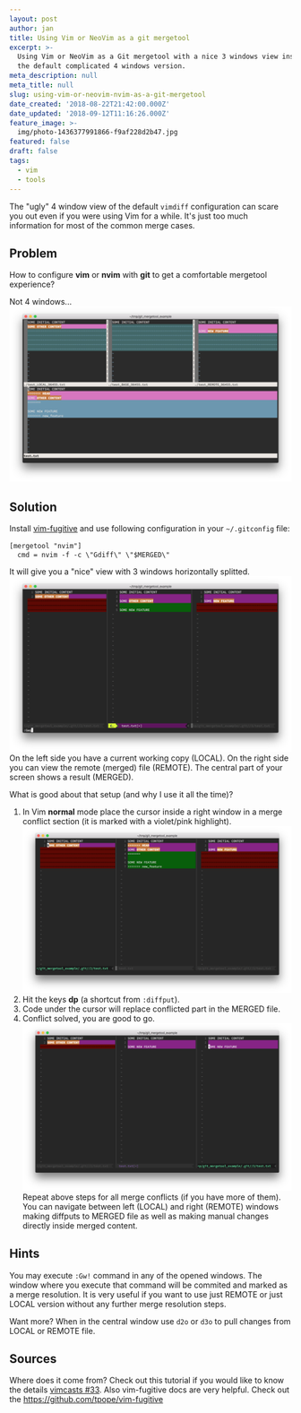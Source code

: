 ```yaml
---
layout: post
author: jan
title: Using Vim or NeoVim as a git mergetool
excerpt: >-
  Using Vim or NeoVim as a Git mergetool with a nice 3 windows view instead of
  the default complicated 4 windows version.
meta_description: null
meta_title: null
slug: using-vim-or-neovim-nvim-as-a-git-mergetool
date_created: '2018-08-22T21:42:00.000Z'
date_updated: '2018-09-12T11:16:26.000Z'
feature_image: >-
  img/photo-1436377991866-f9af228d2b47.jpg
featured: false
draft: false
tags:
  - vim
  - tools
---
```

The "ugly" 4 window view of the default `vimdiff` configuration can scare you out even if you were using Vim for a while. It's just too much information for most of the common merge cases.

## Problem
How to configure **vim** or **nvim** with **git** to get a comfortable mergetool experience?

Not 4 windows...
![4 windows vimdiff view](img/screen-shot-2018-08-10-at-22.30.12.png)
## Solution

Install [vim-fugitive](https://github.com/tpope/vim-fugitive) and use following configuration in your `~/.gitconfig` file:
```
[mergetool "nvim"]
  cmd = nvim -f -c \"Gdiff\" \"$MERGED\"
```

It will give you a "nice" view with 3 windows horizontally splitted.
![vim 3 window vimdiff view](img/screen-shot-2018-08-10-at-22.19.52.png)
On the left side you have a current working copy (LOCAL).
On the right side you can view the remote (merged) file (REMOTE).
The central part of your screen shows a result (MERGED).

What is good about that setup (and why I use it all the time)?

1. In Vim **normal** mode place the cursor inside a right window in a merge conflict section (it is marked with a violet/pink highlight).
![nvimdiff merging](img/screen-shot-2018-08-10-at-22.17.47.png)
2. Hit the keys **dp** (a shortcut from `:diffput`).
3. Code under the cursor will replace conflicted part in the MERGED file.
4. Conflict solved, you are good to go.
![nvimdiff merged](img/screen-shot-2018-08-10-at-22.18.12.png)
Repeat above steps for all merge conflicts (if you have more of them). You can navigate between left (LOCAL) and right (REMOTE) windows making diffputs to MERGED file as well as making manual changes directly inside merged content.

## Hints

You may execute `:Gw!` command in any of the opened windows. The window where you execute that command will be commited and marked as a merge resolution. It is very useful if you want to use just REMOTE or just LOCAL version without any further merge resolution steps.

Want more?
When in the central window use `d2o` or `d3o` to pull changes from LOCAL or REMOTE file.

## Sources

Where does it come from? Check out this tutorial if you would like to know the details [vimcasts #33](http://vimcasts.org/episodes/fugitive-vim-resolving-merge-conflicts-with-vimdiff/).
Also vim-fugitive docs are very helpful. Check out the https://github.com/tpope/vim-fugitive
